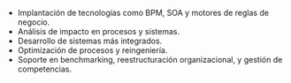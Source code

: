- Implantación de tecnologías como BPM, SOA y motores de reglas de negocio.
- Análisis de impacto en procesos y sistemas.
- Desarrollo de sistemas más integrados.
- Optimización de procesos y reingeniería.
- Soporte en benchmarking, reestructuración organizacional, y gestión de competencias.